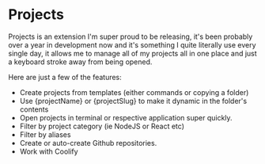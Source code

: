 # Projects

Projects is an extension I'm super proud to be releasing, it's been probably over a year in development now and it's something I quite literally use every single day, it allows me to manage all of my projects all in one place and just a keyboard stroke away from being opened.

Here are just a few of the features:

- Create projects from templates (either commands or copying a folder)
- Use {projectName} or {projectSlug} to make it dynamic in the folder's contents
- Open projects in terminal or respective application super quickly.
- Filter by project category (ie NodeJS or React etc)
- Filter by aliases
- Create or auto-create Github repositories.
- Work with Coolify

